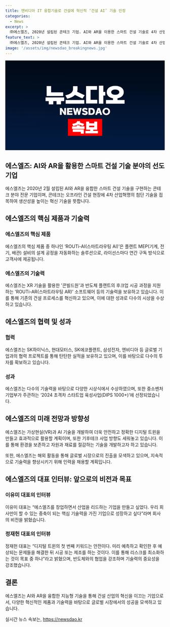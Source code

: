 ```yaml
---
title: 엔비디아 IT 융합기술로 건설에 혁신적 ‘건설 AI’ 기술 인정
categories:
  - News
excerpt: >
  ㈜에스엘즈, 2020년 설립된 콘테크 기업. AI와 AR을 이용한 스마트 건설 기술로 4차 산업혁명 기술을 오프라인 건설 현장에 접목. 전문 연구진과 직원 20여 명 이상 보유, LA에 지사 설립 후 공격적인 사업 확장 중. ROUTi-AI(스마트라우팅 AI)를 주력 제품으로, 반도체 플랜트 건설 기간 단축 및 글로벌 기업과의 협력으로 실적 쌓아. 쾌거 많이 달성한 기술력은 CES 혁신상, 업적을 기리는 에디슨 어워즈 수상 및 다수의 스타트업 프로그램에 선정. 미국 텍사스와 애리조나로 사업 범위 확장 계획 및 지속 가능한 가치를 가진 기술력으로 성장하겠다는 의지를 밝힘.
feature_text: >
  ㈜에스엘즈, 2020년 설립된 콘테크 기업. AI와 AR을 이용한 스마트 건설 기술로 4차 산업혁명 기술을 오프라인 건설 현장에 접목. 전문 연구진과 직원 20여 명 이상 보유, LA에 지사 설립 후 공격적인 사업 확장 중. ROUTi-AI(스마트라우팅 AI)를 주력 제품으로, 반도체 플랜트 건설 기간 단축 및 글로벌 기업과의 협력으로 실적 쌓아. 쾌거 많이 달성한 기술력은 CES 혁신상, 업적을 기리는 에디슨 어워즈 수상 및 다수의 스타트업 프로그램에 선정. 미국 텍사스와 애리조나로 사업 범위 확장 계획 및 지속 가능한 가치를 가진 기술력으로 성장하겠다는 의지를 밝힘.
image: '/assets/img/newsdao_breakingnews.jpg'
---
```


<p><img src="/assets/img/newsdao_breakingnews.jpg" alt="implanttips 속보" /></p>

<h2 data-ke-size="size26">에스엘즈: AI와 AR을 활용한 스마트 건설 기술 분야의 선도 기업</h2>

<p data-ke-size="size16">에스엘즈는 2020년 2월 설립된 AI와 AR을 융합한 스마트 건설 기술을 구현하는 콘테크 분야 전문 기업이며, 콘테크는 오프라인 건설 현장에 4차 산업혁명의 첨단 기술을 접목하여 생산성을 높이는 혁신 기술을 뜻합니다.</p>

<h2 data-ke-size="size26">에스엘즈의 핵심 제품과 기술력</h2>

<h3>에스엘즈의 핵심 제품</h3>

<p data-ke-size="size16">에스엘즈의 핵심 제품 중 하나인 ‘ROUTi-AI(스마트라우팅 AI)’은 플랜트 MEP(기계, 전기, 배관) 설비의 설계 공정을 자동화하는 솔루션으로, 라이선스마다 연간 구독 방식으로 고객사에 제공됩니다.</p>

<h3>에스엘즈의 기술력</h3>

<p data-ke-size="size16">에스엘즈는 XR 기술을 활용한 '콘빌드원'과 반도체 플랜트의 후크업 시공 과정을 지원하는 'ROUTi-AR(스마트라우팅 AR)' 소프트웨어 등의 기술력을 보유하고 있습니다. 이를 통해 기존의 건설 프로세스를 혁신하고 있으며, 이에 대한 성과로 다수의 시상을 수상하고 있습니다.</p>

<h2 data-ke-size="size26">에스엘즈의 협력 및 성과</h2>

<h3>협력</h3>

<p data-ke-size="size16">에스엘즈는 SK하이닉스, 현대모터스, SK에코플랜트, 삼성전자, 엔비디아 등 글로벌 기업과의 협력 프로젝트를 통해 탄탄한 실적을 보유하고 있으며, 이를 바탕으로 다수의 투자를 확보하고 있습니다.</p>

<h3>성과</h3>

<p data-ke-size="size16">에스엘즈는 다수의 기술력을 바탕으로 다양한 시상식에서 수상하였으며, 또한 중소벤처기업부가 주관하는 ‘2024 초격차 스타트업 육성사업(DIPS 1000+)’에 선정되었습니다.</p>

<h2 data-ke-size="size26">에스엘즈의 미래 전망과 방향성</h2>

<p data-ke-size="size16">에스엘즈는 가상현실(VR)과 AI 기술을 개발하여 더욱 안전하고 정확한 디지털 트윈을 만들고 효과적으로 활용할 계획이며, 또한 기후테크 사업 방향도 세워놓고 있습니다. 이를 통해 환경을 보존하고 자원과 재료를 절감하는 기술을 개발하고자 하고 있습니다.</p>

<p data-ke-size="size16">또한, 에스엘즈는 해외 활동을 통해 글로벌 시장으로의 진출을 모색하고 있으며, 지속적으로 기술력을 향상시키기 위해 인력을 채용할 계획입니다.</p>

<h2 data-ke-size="size26">에스엘즈의 대표 인터뷰: 앞으로의 비전과 목표</h2>

<h3>이유미 대표의 인터뷰</h3>

<p data-ke-size="size16">이유미 대표는 “에스엘즈를 창업하면서 산업을 리드하는 기업을 만들고 싶었다. 우리 회사만이 할 수 있는 중축이 되는 핵심 기술력을 가진 기업으로 성장하고 싶다”라며 회사의 비전을 밝혔습니다.</p>

<h3>정재헌 대표의 인터뷰</h3>

<p data-ke-size="size16">정재헌 대표는 “디지털 트윈의 첫 번째 키워드는 안전이다. 미리 예측하고 확인한 후 예상되는 문제들을 해결한 뒤 시공 또는 제조를 하는 것이다. 이를 통해 리스크를 최소화하는 것이 목표 중 하나”라고 밝혔으며, 반도체와의 협업을 강조하며 기술력의 중요성을 강조했습니다.</p>

<h2 data-ke-size="size26">결론</h2>

<p data-ke-size="size16">에스엘즈는 AI와 AR을 융합한 지능형 기술을 통해 건설 산업의 혁신을 이끄는 기업으로서, 다양한 혁신적인 제품과 기술력을 바탕으로 글로벌 시장에서의 성공을 모색하고 있습니다.</p>
실시간 뉴스 속보는, <a href="https://newsdao.kr" rel="dofollow">https://newsdao.kr</a>


